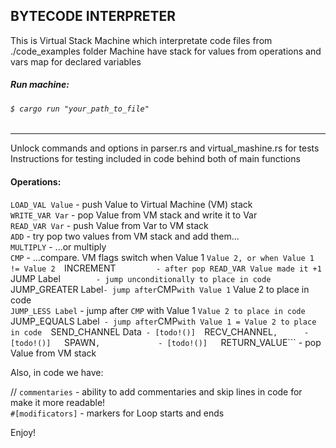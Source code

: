 ## BYTECODE INTERPRETER

This is Virtual Stack Machine which interpretate code files from ./code_examples folder
Machine have stack for values from operations and vars map for declared variables
##### Run machine:

###### ```$ cargo run "your_path_to_file"``` ######
---
Unlock commands and options in parser.rs and virtual_mashine.rs for tests
Instructions for testing included in code behind both of main functions

#### Operations:
```LOAD_VAL Value```     - push Value to Virtual Machine (VM) stack  
```WRITE_VAR Var```      - pop Value from VM stack and write it to Var  
```READ_VAR Var```       - push Value from Var to VM stack  
```ADD```                - try pop two values from VM stack and add them...  
```MULTIPLY```           - ...or multiply  
```CMP```                - ...compare. VM flags switch when Value 1 ``` Value 2, or when Value 1 != Value 2  
```INCREMENT```          - after pop READ_VAR Value made it +1  
```JUMP Label```         - jump unconditionally to place in code  
```JUMP_GREATER Label``` - jump after ```CMP``` with Value 1 ``` Value 2 to place in code  
```JUMP_LESS Label```    - jump after ```CMP``` with Value 1 ``` Value 2 to place in code  
```JUMP_EQUALS Label```  - jump after ```CMP``` with Value 1 = Value 2 to place in code  
```SEND_CHANNEL Data```  - [todo!()]  
```RECV_CHANNEL```,      - [todo!()]  
```SPAWN```,             - [todo!()]  
```RETURN_VALUE```       - pop Value from VM stack  

Also, in code we have:  

// ```commentaries```    - ability to add commentaries and skip lines in code for make it more readable!     
```#[modificators]```    - markers for Loop starts and ends   

Enjoy!  
